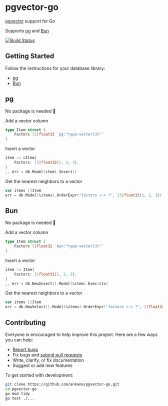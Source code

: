 # pgvector-go

[pgvector](https://github.com/ankane/pgvector) support for Go

Supports [pg](https://github.com/go-pg/pg) and [Bun](https://github.com/uptrace/bun)

[![Build Status](https://github.com/ankane/pgvector-go/workflows/build/badge.svg?branch=master)](https://github.com/ankane/pgvector-go/actions)

## Getting Started

Follow the instructions for your database library:

- [pg](#pg)
- [Bun](#bun)

## pg

No package is needed :tada:

Add a vector column

```go
type Item struct {
    Factors [3]float32 `pg:"type:vector(3)"`
}
```

Insert a vector

```go
item := &Item{
    Factors: [3]float32{1, 2, 3},
}
_, err = db.Model(item).Insert()
```

Get the nearest neighbors to a vector

```go
var items []Item
err = db.Model(&items).OrderExpr("factors <-> ?", [3]float32{1, 2, 3}).Limit(5).Select()
```

## Bun

No package is needed :tada:

Add a vector column

```go
type Item struct {
    Factors []float32 `bun:"type:vector(3)"`
}
```

Insert a vector

```go
item := Item{
    Factors: []float32{1, 2, 3},
}
_, err = db.NewInsert().Model(&item).Exec(ctx)
```

Get the nearest neighbors to a vector

```go
var items []Item
err = db.NewSelect().Model(&items).OrderExpr("factors <-> ?", []float32{1, 2, 3}).Limit(5).Scan(ctx)
```

## Contributing

Everyone is encouraged to help improve this project. Here are a few ways you can help:

- [Report bugs](https://github.com/ankane/pgvector-go/issues)
- Fix bugs and [submit pull requests](https://github.com/ankane/pgvector-go/pulls)
- Write, clarify, or fix documentation
- Suggest or add new features

To get started with development:

```sh
git clone https://github.com/ankane/pgvector-go.git
cd pgvector-go
go mod tidy
go test ./...
```
